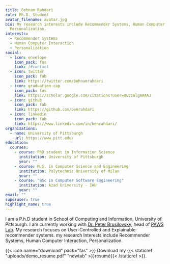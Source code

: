 ```yaml
---
title: Behnam Rahdari
role: Ph.D. Student
avatar_filename: avatar.jpg
bio: My research interests include Recommender Systems, Human Computer Interaction and
  Personalization.
interests:
  - Recommender Systems
  - Human Computer Interaction
  - Personalization
social:
  - icon: envelope
    icon_pack: fas
    link: /#contact
  - icon: twitter
    icon_pack: fab
    link: https://twitter.com/behnamrahdari
  - icon: graduation-cap
    icon_pack: fas
    link: https://scholar.google.com/citations?user=Uu3z6lgAAAAJ
  - icon: github
    icon_pack: fab
    link: https://github.com/benrahdari
  - icon: linkedin
    icon_pack: fab
    link: https://www.linkedin.com/in/benrahdari/
organizations:
  - name: University of Pittsburgh
    url: https://www.pitt.edu/
education:
  courses:
    - course: PhD student in Information Science
      institution: University of Pittsburgh
      year: ""
    - course: M.S. in Computer Science and Engineering
      institution: Polytechnic University of Milan
      year: ""
    - course: "BSc in Computer Software Engineering"
      institution: Azad University - IAU
      year: ""
email: ""
superuser: true
highlight_name: true
---
```

I am a P.h.D student in School of Computing and Information, University of Pittsburgh. I am currently working with [Dr. Peter Brusilovsky](http://www.pitt.edu/~peterb/), head of [PAWS Lab](http://adapt2.sis.pitt.edu/wiki/Main_Page). My research focuses on User-Controlled and Explainable recommender systems. my research Interests include Recommender Systems, Human Computer Interaction, Personalization.

{{< icon name="download" pack="fas" >}} Download my {{< staticref "uploads/demo_resume.pdf" "newtab" >}}resumé{{< /staticref >}}.